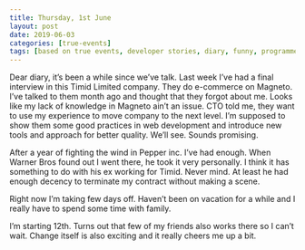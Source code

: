 ```yaml
---
title: Thursday, 1st June
layout: post
date: 2019-06-03
categories: [true-events]
tags: [based on true events, developer stories, diary, funny, programmer]
---
```


Dear diary, it’s been a while since we’ve talk. Last week I’ve had a final interview in this Timid Limited company. They do e-commerce on Magneto. I’ve talked to them month ago and thought that they forgot about me. Looks like my lack of knowledge in Magneto ain’t an issue. CTO told me, they want to use my experience to move company to the next level. I’m supposed to show them some good practices in web development and introduce new tools and approach for better quality. We’ll see. Sounds promising.

After a year of fighting the wind in Pepper inc. I’ve had enough. When Warner Bros found out I went there, he took it very personally. I think it has something to do with his ex working for Timid. Never mind. At least he had enough decency to terminate my contract without making a scene.

Right now I’m taking few days off. Haven’t been on vacation for a while and I really have to spend some time with family.

I’m starting 12th. Turns out that few of my friends also works there so I can’t wait. Change itself is also exciting and it really cheers me up a bit.
